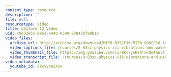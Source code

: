 ```yaml
---
content_type: resource
description: ''
file: null
resourcetype: Video
title: Lecture 12 Video
uid: c9e32e5c-0e53-a440-0599-23045bf98b19
video_files:
  archive_url: http://archive.org/download/MIT8.03SCF16/MIT8_03SCF16_lec12_300k.mp4
  video_captions_file: /courses/8-03sc-physics-iii-vibrations-and-waves-fall-2016/fd6aeccef8075f69932c9b2f9c49d8e3_8kcvyoHsXrw.vtt
  video_thumbnail_file: https://img.youtube.com/vi/8kcvyoHsXrw/default.jpg
  video_transcript_file: /courses/8-03sc-physics-iii-vibrations-and-waves-fall-2016/c43ddf394c37def59e972e74223059b2_8kcvyoHsXrw.pdf
video_metadata:
  youtube_id: 8kcvyoHsXrw
---
```

